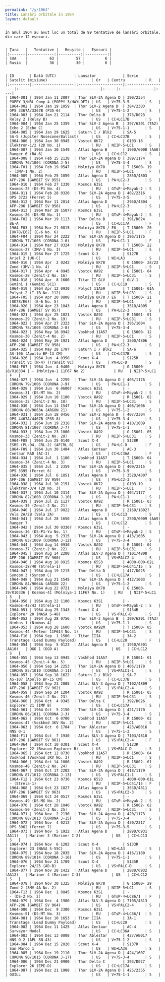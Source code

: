 ```yaml
---
permalink: "/y/1964"
title: Lansări orbitale în 1964
layout: default
---
```


    În anul 1964 au avut loc un total de 99 tentative de lansări orbitale, din care 12 eșecuri.
    
    
    | Țara   |   Tentative |   Reușite |   Eșecuri |
    |:-------|------------:|----------:|----------:|
    | SUA    |          63 |        57 |         6 |
    | Rusia  |          36 |        30 |         6 |
    
    
    | ID       | Dată (UTC)        | Lansator            | Serie              | Satelit (misiune)                    | Or   | Centru         | R   |
    |:---------|:------------------|:--------------------|:-------------------|:-------------------------------------|:-----|:---------------|:----|
    | 1964-001 | 1964 Jan 11 2007  | Thor SLV-2A Agena D | 390/2354           | POPPY 3/NRL Comp 4 (POPPY 3/HAYLOFT) | US   | V+75-3-5       | S   |
    | 1964-002 | 1964 Jan 19 1059  | Thor SLV-2 Agena D  | 384/2303           | OPS 3367A/3367B (P35-6)              | US   | V+75-1-2       | S   |
    | 1964-003 | 1964 Jan 21 2114  | Thor Delta B        | 373/D023           | Relay 2 (Relay B)                    | US   | CC+LC17B       | S   |
    | 1964-004 | 1964 Jan 25 1359  | Thor SLV-2 Agena B  | 397/6301 (TA2)     | Echo 2 (Echo C)                      | US   | V+75-1-1       | S   |
    | 1964-005 | 1964 Jan 29 1625  | Saturn I / Blk2     | SA-5               | SA-5 (Jupiter Nosecone/Ballast)      | US   | CC+LC37B       | S   |
    | 1964-006 | 1964 Jan 30 0945  | Vostok 8K72         | G103-18            | Elektron-1/2 (2D No. 1)              | RU   | NIIP-5+LC1     | S   |
    | 1964-007 | 1964 Jan 30 1549  | Atlas Agena B       | 199D/6008 (AA8)    | Ranger 6 (RA-6)                      | US   | CC+LC12        | S   |
    | 1964-008 | 1964 Feb 15 2138  | Thor SLV-2A Agena D | 389/1174           | CORONA 76/1004 (CORONA J-5)          | US   | V+75-3-4       | S   |
    | 1964-F01 | 1964 Feb 19 0547  | Molniya 8K78        | T 15000- 19        | - (3MV-1 No. 2)                      | RU   | NIIP-5+LC1     | F   |
    | 1964-009 | 1964 Feb 25 1859  | Atlas Agena D       | 285D/4803          | AFP-206 (GAMBIT SV 955)              | US   | PA+LC2-3       | S   |
    | 1964-010 | 1964 Feb 27 1330  | Kosmos 63S1         | -                  | Kosmos-25 (DS-P1 No. 4)              | RU   | GTsP-4+Mayak-2 | S   |
    | 1964-011 | 1964 Feb 28 0320  | Thor SLV-2A Agena D | 402/2316           | OPS 3722 (Ferret 5)                  | US   | V+75-3-5       | S   |
    | 1964-012 | 1964 Mar 11 2014  | Atlas Agena D       | 296D/4804          | AFP-206 (GAMBIT SV 956)              | US   | PA+LC2-3       | S   |
    | 1964-013 | 1964 Mar 18 1507? | Kosmos 63S1         | -                  | Kosmos-26 (DS-MG No. 1)              | RU   | GTsP-4+Mayak-2 | S   |
    | 1964-F02 | 1964 Mar 19 1113  | Thor Delta B        | 391/D024           | BE-A                                 | US   | CC+LC17A       | F   |
    | 1964-F03 | 1964 Mar 21 0815  | Molniya 8K78 / E6   | T 15000- 20        | [8K78/E6?] (E-6 No. 6)               | RU   | NIIP-5+LC1     | F   |
    | 1964-F04 | 1964 Mar 24 2222  | Thor SLV-2A Agena D | 396/1175           | CORONA 77/1003 (CORONA J-6)          | US   | PA+LC1-1       | F   |
    | 1964-014 | 1964 Mar 27 0324  | Molniya 8K78        | T 15000- 22        | Kosmos-27 (3MV-1 No. 3)              | RU   | NIIP-5+LC1     | S   |
    | 1964-015 | 1964 Mar 27 1725  | Scout X-3           | S127R              | Ariel 2 (UK-C)                       | US   | WI+LA3         | S   |
    | 1964-016 | 1964 Apr  2 0242  | Molniya 8K78        | G 15000- 28/23     | Zond (3MV-1 No. 4)                   | RU   | NIIP-5+LC1     | S   |
    | 1964-017 | 1964 Apr  4 0945  | Vostok 8A92         | G 15001- 04        | Kosmos-28 (Zenit-2 No. 16)           | RU   | NIIP-5+LC31    | S   |
    | 1964-018 | 1964 Apr  8 1600  | Titan II GLV        | GLV-1              | Gemini 1 (Gemini SC1)                | US   | CC+LC19        | S   |
    | 1964-019 | 1964 Apr 12 0930  | Polyot 11A59        | T 15001- 01A       | Polyot-2 (I-1B No. 112)              | RU   | NIIP-5+LC31    | S   |
    | 1964-F05 | 1964 Apr 20 0808  | Molniya 8K78 / E6   | T 15000- 21        | [8K78/E6?] (E-6 No. 5)               | RU   | NIIP-5+LC1     | F   |
    | 1964-020 | 1964 Apr 23 1843  | Atlas Agena D       | 351D/4805          | AFP-206 (GAMBIT SV 957)              | US   | PA+LC2-3       | S   |
    | 1964-021 | 1964 Apr 25 1021  | Vostok 8A92         | R 15001- 01        | Kosmos-29 (Zenit-2 No. 19)           | RU   | NIIP-5+LC31    | S   |
    | 1964-022 | 1964 Apr 27 2323  | Thor SLV-2A Agena D | 395/1604           | CORONA 78/1005 (CORONA J-8)          | US   | V+75-3-4       | S   |
    | 1964-023 | 1964 May 18 0942  | Voskhod 11A57       | G 15000- 12        | Kosmos-30 (Zenit-4 No. 2)            | RU   | NIIP-5+LC1     | S   |
    | 1964-024 | 1964 May 19 1921  | Atlas Agena D       | 350D/4806          | AFP-206 (GAMBIT SV 958)              | US   | PA+LC2-3       | S   |
    | 1964-025 | 1964 May 28 1707  | Saturn I / Blk2     | SA-6               | AS-106 (Apollo BP-13 CM)             | US   | CC+LC37B       | S   |
    | 1964-026 | 1964 Jun  4 0350  | Scout X-4           | S125R              | Transit VC (N-4) (Transit VC)        | US   | PA+LC-D        | S   |
    | 1964-F07 | 1964 Jun  4 0400  | Molniya 8K78        | G 15000- 18/R10334 | - (Molniya-1 11F67 No 2)             | RU   | NIIP-5+LC1     | F   |
    | 1964-027 | 1964 Jun  4 2259  | Thor SLV-2A Agena D | 403/1176           | CORONA 79/1006 (CORONA J-9)          | US   | PA+LC1-1       | S   |
    | 1964-028 | 1964 Jun  6 0600? | Kosmos 63S1         | -                  | Kosmos-31 (DS-MT No. 2)              | RU   | GTsP-4+Mayak-2 | S   |
    | 1964-029 | 1964 Jun 10 1100  | Vostok 8A92         | R 15001- 02        | Kosmos-32 (Zenit-2 No. 18)           | RU   | NIIP-5+LC31    | S   |
    | 1964-030 | 1964 Jun 13 1547  | Thor SLV-2A Agena D | 408/1606           | CORONA 80/9063A (ARGON 21)           | US   | V+75-1-2       | S   |
    | 1964-031 | 1964 Jun 18 0456  | Thor SLV-2 Agena D  | 407/2304           | OPS 4467A/4467B (P35-8)              | US   | V+75-3-4       | S   |
    | 1964-032 | 1964 Jun 19 2318  | Thor SLV-2A Agena D | 410/1609           | CORONA 81/1007 (CORONA J-7)          | US   | V+75-1-1       | S   |
    | 1964-033 | 1964 Jun 23 1000  | Vostok 8A92         | G 15001- 05        | Kosmos-33 (Zenit-2 No. 20)           | RU   | NIIP-5+LC31    | S   |
    | 1964-F08 | 1964 Jun 25 0140  | Scout X-4           | S128R              | ESRS (PL-94, CRL-2) (AFCRL B)        | US   | PA+LC-D        | F   |
    | 1964-F09 | 1964 Jun 30 1404  | Atlas Centaur       | AC-3               | Centaur R&D (AC-3)                   | US   | CC+LC36A       | F   |
    | 1964-034 | 1964 Jul  1 1100  | Voskhod 11A57       | T 15000- 04        | Kosmos-34 (Zenit-4 No. 3)            | RU   | NIIP-5+LC1     | S   |
    | 1964-035 | 1964 Jul  2 2359  | Thor SLV-2A Agena D | 409/2315           | OPS 3395 (Ferret 6)                  | US   | V+75-3-5       | S   |
    | 1964-036 | 1964 Jul  6 1851  | Atlas Agena D       | 352D/4807          | AFP-206 (GAMBIT SV 959)              | US   | PA+LC2-3       | S   |
    | 1964-038 | 1964 Jul 10 2151  | Vostok 8K72         | G103-19            | Elektron-3/4 (2D No. 3)              | RU   | NIIP-5+LC1     | S   |
    | 1964-037 | 1964 Jul 10 2314  | Thor SLV-2A Agena D | 404/1177           | CORONA 82/1008 (CORONA J-10)         | US   | PA+LC1-1       | S   |
    | 1964-039 | 1964 Jul 15 1127  | Vostok 8A92         | R 15001- 03        | Kosmos-35 (Zenit-2 No. 21)           | RU   | NIIP-5+LC31    | S   |
    | 1964-040 | 1964 Jul 17 0822  | Atlas Agena D       | 216D/1802?         | Vela 2A/2B (Vela 2A)                 | US   | CC+LC13        | S   |
    | 1964-041 | 1964 Jul 28 1650  | Atlas Agena B       | 250D/6009 (AA9)    | Ranger 7                             | US   | CC+LC12        | S   |
    | 1964-042 | 1964 Jul 30 0336? | Kosmos 63S1         | -                  | Kosmos-36 (DS-P1-Yu No. 1)           | RU   | GTsP-4+Mayak-2 | S   |
    | 1964-043 | 1964 Aug  5 2315  | Thor SLV-2A Agena D | 413/1605           | CORONA 83/1009 (CORONA J-12)         | US   | V+75-3-4       | S   |
    | 1964-044 | 1964 Aug 14 0930  | Vostok 8A92         | R 15001- 04        | Kosmos-37 (Zenit-2 No. 22)           | RU   | NIIP-5+LC31    | S   |
    | 1964-045 | 1964 Aug 14 2200  | Atlas SLV-3 Agena D | 7101/4808          | AFP-206 (GAMBIT SV 960)              | US   | VS+PALC2-4     | S   |
    | 1964-046 | 1964 Aug 18 0915  | Kosmos 65S3         | 4000-000-02L       | Kosmos-38/40 (Strela-1)              | RU   | NIIP-5+LC41/15 | S   |
    | 1964-047 | 1964 Aug 19 1215  | Thor Delta D        | 417/D025           | Syncom 3 (Syncom C)                  | US   | CC+LC17A       | S   |
    | 1964-048 | 1964 Aug 21 1545  | Thor SLV-2A Agena D | 412/1603           | CORONA 84/9064A (ARGON 22)           | US   | V+75-1-2       | S   |
    | 1964-049 | 1964 Aug 22 0721  | Molniya 8K78        | G 15000- 19/R10336 | Kosmos-41 (Molniya-1 11F67 No. 1)    | RU   | NIIP-5+LC1     | S   |
    | 1964-050 | 1964 Aug 22 1100  | Kosmos 63S1         | -                  | Kosmos-42/43 (Strela-1)              | RU   | GTsP-4+Mayak-2 | S   |
    | 1964-051 | 1964 Aug 25 1343  | Scout X-4           | S134R              | Explorer 20 (NASA S-48)              | US   | VS+PALC-D      | S   |
    | 1964-052 | 1964 Aug 28 0756  | Thor SLV-2 Agena B  | 399/6201 (TA3)     | Nimbus 1 (Nimbus A)                  | US   | V+75-1-1       | S   |
    | 1964-053 | 1964 Aug 28 1600  | Vostok 8A92M        | T 15000- 05        | Kosmos-44 (Meteor 11F614 No. 1)      | RU   | NIIP-5+LC31    | S   |
    | 1964-F10 | 1964 Sep  1 1500  | Titan IIIA          | 3A-2               | Transtage (Lead Dummy Payload)       | US   | CC+LC20        | F   |
    | 1964-054 | 1964 Sep  5 0123  | Atlas Agena B       | 195D/6501 (AA10)   | OGO 1 (OGO A)                        | US   | CC+LC12        | S   |
    | 1964-055 | 1964 Sep 13 0945  | Voskhod 11A57       | R 15001- 01        | Kosmos-45 (Zenit-4 No. 5)            | RU   | NIIP-5+LC1     | S   |
    | 1964-056 | 1964 Sep 14 2253  | Thor SLV-2A Agena D | 405/1178           | CORONA 85/1010 (CORONA J-11)         | US   | VS+PALC1-1     | S   |
    | 1964-057 | 1964 Sep 18 1622  | Saturn I / Blk2     | SA-7               | AS-107 (Apollo BP-15 CM)             | US   | CC+LC37B       | S   |
    | 1964-058 | 1964 Sep 23 2005  | Atlas SLV-3 Agena D | 7102/4809          | AFP-206 (GAMBIT SV 962)              | US   | VS+PALC2-4     | S   |
    | 1964-059 | 1964 Sep 24 1204  | Vostok 8A92         | R 15001- 05        | Kosmos-46 (Zenit-2 No. 23)           | RU   | NIIP-5+LC31    | S   |
    | 1964-060 | 1964 Oct  4 0345  | Thor Delta C        | 392/D026           | Explorer 21 (IMP B)                  | US   | CC+LC17A       | S   |
    | 1964-061 | 1964 Oct  5 2150  | Thor SLV-2A Agena D | 421/1170           | CORONA 86/1011 (CORONA J-3)          | US   | V+75-3-4       | S   |
    | 1964-062 | 1964 Oct  6 0700  | Voskhod 11A57       | R 15000- 02        | Kosmos-47 (Voskhod 3KV No. 2)        | RU   | NIIP-5+LC1     | S   |
    | 1964-063 | 1964 Oct  6 1704  | Thor Ablestar       | 423/AB016          | NNS O-1                              | US   | V+75-1-2       | S   |
    | 1964-F11 | 1964 Oct  7 1930  | Atlas SLV-3 Agena D | 7103/4810          | AFP-206 (GAMBIT SV 961)              | US   | VS+PALC2-4     | F   |
    | 1964-064 | 1964 Oct 10 0301  | Scout X-4           | S123R              | Explorer 22 (Beacon Explorer B)      | US   | VS+PALC-D      | S   |
    | 1964-065 | 1964 Oct 12 0730  | Voskhod 11A57       | R 15000- 04        | Voskhod (Voskhod 3KV No. 3)          | RU   | NIIP-5+LC1     | S   |
    | 1964-066 | 1964 Oct 14 1000  | Vostok 8A92         | R 15002- 01        | Kosmos-48 (Zenit-2 No. 24)           | RU   | NIIP-5+LC31    | S   |
    | 1964-067 | 1964 Oct 17 2202  | Thor SLV-2A Agena D | 418/1179           | CORONA 87/1012 (CORONA J-13)         | US   | VS+PALC1-1     | S   |
    | 1964-F12 | 1964 Oct 23 0730  | Kosmos 65S3         | 4000-000-01L       | - (Strela-1)                         | RU   | NIIP-5+LC41/15 | F   |
    | 1964-068 | 1964 Oct 23 1827  | Atlas Agena D       | 353D/4811          | AFP-206 (GAMBIT SV 963)              | US   | VS+PALC2-3     | S   |
    | 1964-069 | 1964 Oct 24 0517  | Kosmos 63S1         | -                  | Kosmos-49 (DS-MG No. 2)              | RU   | GTsP-4+Mayak-2 | S   |
    | 1964-070 | 1964 Oct 28 1040  | Vostok 8A92         | R 15002- 02        | Kosmos-50 (Zenit-2 No. 25)           | RU   | NIIP-5+LC31    | S   |
    | 1964-071 | 1964 Nov  2 2130  | Thor SLV-2A Agena D | 420/1173           | CORONA 88/1013 (CORONA J-15)         | US   | V+75-3-4       | S   |
    | 1964-072 | 1964 Nov  4 0212  | Thor SLV-2A Agena D | 430/2317           | OPS 3062 (Ferret 7)                  | US   | V+75-3-5       | S   |
    | 1964-073 | 1964 Nov  5 1922  | Atlas Agena D       | 289D/6931 (AA11)   | Mariner 3 (Mariner C-2)              | US   | CC+LC13        | S   |
    | 1964-074 | 1964 Nov  6 1202  | Scout X-4           | S133R              | Explorer 23 (NASA S-55C)             | US   | WI+LA3         | S   |
    | 1964-075 | 1964 Nov 18 2035  | Thor SLV-2A Agena D | 416/1180           | CORONA 89/1014 (CORONA J-16)         | US   | V+75-1-1       | S   |
    | 1964-076 | 1964 Nov 21 1709  | Scout X-4           | S135R              | Explorer 24/25 (AD-B)                | US   | VS+PALC-D      | S   |
    | 1964-077 | 1964 Nov 28 1422  | Atlas Agena D       | 288D/6932 (AA12)   | Mariner 4 (Mariner C-3)              | US   | CC+LC12        | S   |
    | 1964-078 | 1964 Nov 30 1325  | Molniya 8K78        | G 15000- 29        | Zond-2 (3MV-4A No. 2)                | RU   | NIIP-5+LC1     | S   |
    | 1964-F13 | 1964 Dec  1 0845  | Kosmos 63S1         | -                  | - (DS-2 No. 2)                       | RU   | GTsP-4+LC86/1  | F   |
    | 1964-079 | 1964 Dec  4 1900  | Atlas SLV-3 Agena D | 7105/4813          | AFP-206 (GAMBIT SV 964)              | US   | VS+PALC2-4     | S   |
    | 1964-080 | 1964 Dec  9 2300  | Kosmos 63S1         | -                  | Kosmos-51 (DS-MT No. 3)              | RU   | GTsP-4+LC86/1  | S   |
    | 1964-081 | 1964 Dec 10 1653  | Titan IIIA          | 3A-1               | Transtage (Lead Dummy Payload)       | US   | CC+LC20        | S   |
    | 1964-082 | 1964 Dec 11 1425  | Atlas Centaur       | AC-4               | Surveyor Model                       | US   | CC+LC36A       | S   |
    | 1964-083 | 1964 Dec 13 0008  | Thor Ablestar       | 427/AB017          | NNS O-2 (APL SN-43)                  | US   | V+75-1-2       | S   |
    | 1964-084 | 1964 Dec 15 2020  | Scout X-4           | S137R              | San Marco 1                          | US   | WI+LA3A        | S   |
    | 1964-085 | 1964 Dec 19 2110  | Thor SLV-2A Agena D | 424/1607           | CORONA 90/1015 (CORONA J-17)         | US   | V+75-3-4       | S   |
    | 1964-086 | 1964 Dec 21 0900  | Thor Delta C        | 393/D027           | Explorer 26 (EPE-D)                  | US   | CC+LC17A       | S   |
    | 1964-087 | 1964 Dec 21 1908  | Thor SLV-2A Agena D | 425/2355           | QUILL                                | US   | V+75-1-1       | S   |

